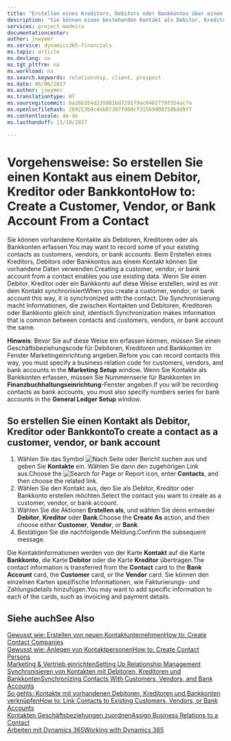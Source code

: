 ```yaml
---
title: "Erstellen eines Kreditors, Debitors oder Bankkontos über einen Kontakt | Microsoft Docs"
description: "Sie können einen bestehenden Kontakt als Debitor, Kreditor oder Bankkonto mithilfe der vorhandenen Daten und angeben Geschäftsbeziehung erfassen."
services: project-madeira
documentationcenter: 
author: jswymer
ms.service: dynamics365-financials
ms.topic: article
ms.devlang: na
ms.tgt_pltfrm: na
ms.workload: na
ms.search.keywords: relationship, client, prospect
ms.date: 06/06/2017
ms.author: jswymer
ms.translationtype: HT
ms.sourcegitcommit: ba26b354d235981bd7291f9ac6402779f554ac7a
ms.openlocfilehash: 289213b9c44b07387fd0dcf315b9d08750bdd9f7
ms.contentlocale: de-de
ms.lasthandoff: 11/10/2017

---
```

# <a name="how-to-create-a-customer-vendor-or-bank-account-from-a-contact"></a><span data-ttu-id="b1732-103">Vorgehensweise: So erstellen Sie einen Kontakt aus einem Debitor, Kreditor oder Bankkonto</span><span class="sxs-lookup"><span data-stu-id="b1732-103">How to: Create a Customer, Vendor, or Bank Account From a Contact</span></span>
<span data-ttu-id="b1732-104">Sie können vorhandene Kontakte als Debitoren, Kreditoren oder als Bankkonten erfassen.</span><span class="sxs-lookup"><span data-stu-id="b1732-104">You may want to record some of your existing contacts as customers, vendors, or bank accounts.</span></span> <span data-ttu-id="b1732-105">Beim Erstellen eines Kreditors, Debitors oder Bankkontos aus einem Kontakt können Sie vorhandene Daten verwenden.</span><span class="sxs-lookup"><span data-stu-id="b1732-105">Creating a customer, vendor, or bank account from a contact enables you use existing data.</span></span> <span data-ttu-id="b1732-106">Wenn Sie einen Debitor, Kreditor oder ein Bankkonto auf diese Weise erstellen, wird es mit dem Kontakt synchronisiert</span><span class="sxs-lookup"><span data-stu-id="b1732-106">When you create a customer, vendor, or bank account this way, it is synchronized with the contact.</span></span> <span data-ttu-id="b1732-107">Die Synchronisierung macht Informationen, die zwischen Kontakten und Debitoren, Kreditoren oder Bankkonto gleich sind, identisch.</span><span class="sxs-lookup"><span data-stu-id="b1732-107">Synchronization makes information that is common between contacts and customers, vendors, or bank account the same.</span></span>

<span data-ttu-id="b1732-108">**Hinweis**: Bevor Sie auf diese Weise ein erfassen können, müssen Sie einen Geschäftsbeziehungscode für Debitoren, Kreditoren und Bankkonten im Fenster Marketingeinrichtung angeben.</span><span class="sxs-lookup"><span data-stu-id="b1732-108">Before you can record contacts this way, you must specify a business relation code for customers, vendors, and bank accounts in the **Marketing Setup** window.</span></span> <span data-ttu-id="b1732-109">Wenn Sie Kontakte als Bankkonten erfassen, müssen Sie Nummernserie für Bankkonten im **Finanzbuchhaltungseinrichtung**-Fenster angeben.</span><span class="sxs-lookup"><span data-stu-id="b1732-109">If you will be recording contacts as bank accounts, you must also specify numbers series for bank accounts in the **General Ledger Setup** window.</span></span>

## <a name="to-create-a-contact-as-a-customer-vendor-or-bank-account"></a><span data-ttu-id="b1732-110">So erstellen Sie einen Kontakt als Debitor, Kreditor oder Bankkonto</span><span class="sxs-lookup"><span data-stu-id="b1732-110">To create a contact as a customer, vendor, or bank account</span></span>
1. <span data-ttu-id="b1732-111">Wählen Sie das Symbol ![Nach Seite oder Bericht suchen](media/ui-search/search_small.png "Nach Seite oder Bericht suchen") aus und geben Sie **Kontakte** ein. Wählen Sie dann den zugehörigen Link aus.</span><span class="sxs-lookup"><span data-stu-id="b1732-111">Choose the ![Search for Page or Report](media/ui-search/search_small.png "Search for Page or Report icon") icon, enter **Contacts**, and then choose the related link.</span></span>
2. <span data-ttu-id="b1732-112">Wählen Sie den Kontakt aus, den Sie als Debitor, Kreditor oder Bankkonto erstellen möchten.</span><span class="sxs-lookup"><span data-stu-id="b1732-112">Select the contact you want to create as a customer, vendor, or bank account.</span></span>
3. <span data-ttu-id="b1732-113">Wählen Sie die Aktionen **Erstellen als**, und wählen Sie denn entweder **Debitor**, **Kreditor** oder **Bank**.</span><span class="sxs-lookup"><span data-stu-id="b1732-113">Choose the **Create As** action, and then choose either **Customer**, **Vendor**, or **Bank**.</span></span>
4. <span data-ttu-id="b1732-114">Bestätigen Sie die nachfolgende Meldung.</span><span class="sxs-lookup"><span data-stu-id="b1732-114">Confirm the subsequent message.</span></span>

<span data-ttu-id="b1732-115">Die Kontaktinformationen werden von der Karte **Kontakt** auf die Karte **Bankkonto**, die Karte **Debitor** oder die Karte **Kreditor** übertragen.</span><span class="sxs-lookup"><span data-stu-id="b1732-115">The contact information is transferred from the **Contact** card to the **Bank Account** card, the **Customer** card, or the **Vendor** card.</span></span> <span data-ttu-id="b1732-116">Sie können den einzelnen Karten spezifische Informationen, wie Fakturierungs- und Zahlungsdetails hinzufügen.</span><span class="sxs-lookup"><span data-stu-id="b1732-116">You may want to add specific information to each of the cards, such as invoicing and payment details.</span></span>

## <a name="see-also"></a><span data-ttu-id="b1732-117">Siehe auch</span><span class="sxs-lookup"><span data-stu-id="b1732-117">See Also</span></span>
[<span data-ttu-id="b1732-118">Gewusst wie: Erstellen von neuen Kontaktunternehmen</span><span class="sxs-lookup"><span data-stu-id="b1732-118">How to: Create Contact Companies</span></span>](marketing-create-contact-companies.md)  
[<span data-ttu-id="b1732-119">Gewusst wie: Anlegen von Kontaktpersonen</span><span class="sxs-lookup"><span data-stu-id="b1732-119">How to: Create Contact Persons</span></span>](marketing-create-contact-persons.md)  
[<span data-ttu-id="b1732-120">Marketing & Vertrieb einrichten</span><span class="sxs-lookup"><span data-stu-id="b1732-120">Setting Up Relationship Management</span></span>](marketing-setup-marketing.md)  
[<span data-ttu-id="b1732-121">Synchronisieren von Kontakten mit Debitoren, Kreditoren und Bankkonten</span><span class="sxs-lookup"><span data-stu-id="b1732-121">Synchronizing Contacts With Customers, Vendors, and Bank Accounts</span></span>](marketing-synchronize-contacts-customers-vendors-bank-accounts.md)  
[<span data-ttu-id="b1732-122">So gehts: Kontakte mit vorhandenen Debitoren, Kreditoren und Bankkonten verknüpfen</span><span class="sxs-lookup"><span data-stu-id="b1732-122">How to: Link Contacts to Existing Customers, Vendors, or Bank Accounts</span></span>](marketing-how-link-contact.md)  
[<span data-ttu-id="b1732-123">Kontakten Geschäftsbeziehungen zuordnen</span><span class="sxs-lookup"><span data-stu-id="b1732-123">Assign Business Relations to a Contact</span></span>](marketing-business-relations.md#AssignBusRelContact)  
[<span data-ttu-id="b1732-124">Arbeiten mit Dynamics 365</span><span class="sxs-lookup"><span data-stu-id="b1732-124">Working with Dynamics 365</span></span>](ui-work-product.md)


